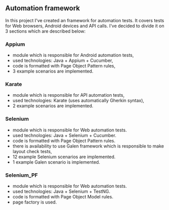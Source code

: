 ## Automation framework
In this project I've created an framework for automation tests. It covers tests for Web browsers, Android devices and API calls. I've decided to divide it on 3 sections which are described below:

### Appium
- module which is responsible for Android automation tests,
- used technologies: Java + Appium + Cucumber,
- code is formatted with Page Object Pattern rules,
- 3 example scenarios are implemented.

### Karate
- module which is responsible for API automation tests,
- used technologies: Karate (uses automatically Gherkin syntax),
- 2 example scenarios are implemented.

### Selenium
- module which is responsible for Web automation tests.
- used technologies: Java + Selenium + Cucumber. 
- code is formatted with Page Object Pattern rules.
- there is availability to use Galen framework which is responsible to make layout check tests,
- 12 example Selenium scenarios are implemented.
- 1 example Galen scenario is implemented.

### Selenium_PF
- module which is responsible for Web automation tests.
- used technologies: Java + Selenium + TestNG.
- code is formatted with Page Object Model rules.
- page factory is used.
